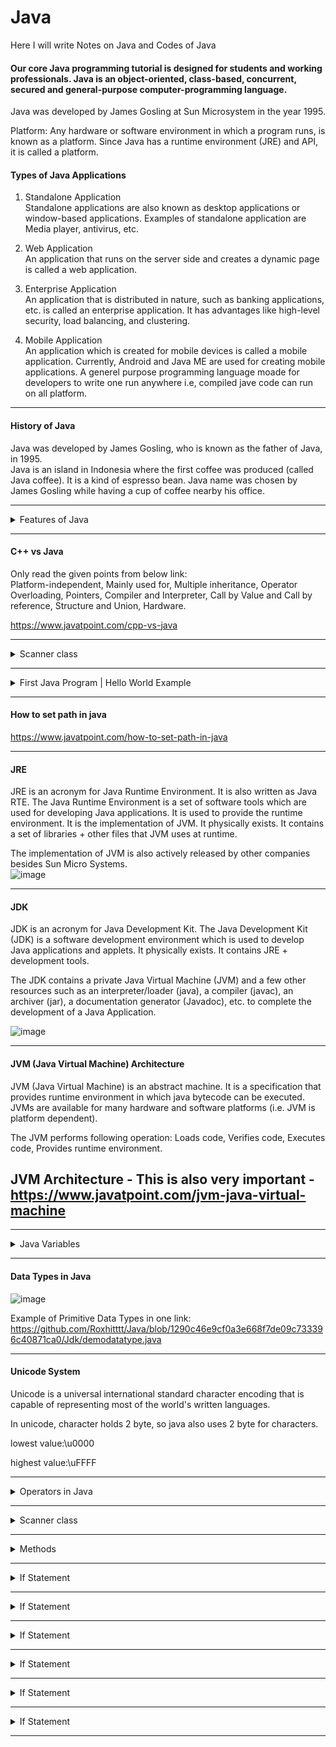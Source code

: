 # Java
Here I will write Notes on Java and Codes of Java

#### Our core Java programming tutorial is designed for students and working professionals. Java is an object-oriented, class-based, concurrent, secured and general-purpose computer-programming language.
Java was developed by James Gosling at Sun Microsystem in the year 1995.

Platform: Any hardware or software environment in which a program runs, is known as a platform. Since Java has a runtime environment (JRE) and API, it is called a platform.

#### Types of Java Applications

1) Standalone Application  
Standalone applications are also known as desktop applications or window-based applications. Examples of standalone application are Media player, antivirus, etc.

2) Web Application  
An application that runs on the server side and creates a dynamic page is called a web application.

3) Enterprise Application  
An application that is distributed in nature, such as banking applications, etc. is called an enterprise application. It has advantages like high-level security, load balancing, and clustering.

4) Mobile Application  
An application which is created for mobile devices is called a mobile application. Currently, Android and Java ME are used for creating mobile applications.
A generel purpose programming language moade for developers to write one run anywhere i.e, compiled jave code can run on all platform.
__________________________________________________________________________________

#### History of Java
 Java was developed by James Gosling, who is known as the father of Java, in 1995.  
 Java is an island in Indonesia where the first coffee was produced (called Java coffee). It is a kind of espresso bean. Java name was chosen by James Gosling while having a cup of coffee nearby his office.

__________________________________________________________________________________

<details><summary>Features of Java</summary>  
<p>
 #### Features of Java  
A list of the most important features of the Java language is given below.  
1.Simple - Java syntax is based on C++. Java has removed explicit pointers, operator overloading, etc.

2.Object-Oriented - Java is an object-oriented programming language. Everything in Java is an object. Object-oriented means we organize our software as a combination of different types of objects that incorporate both data and behavior.  
Object-oriented programming (OOPs) is a methodology that simplifies software development and maintenance by providing some rules.  
Basic concepts of OOPs are:  

1.Object - An entity that has state and behavior is known as an object e.g., chair, bike, marker, pen, table, car, etc. It can be physical or logical (tangible and intangible). An object has three characteristics:  
State: Represents the data (value) of an object.  
Behavior - Represents the behavior of an object such as diposits,withdraw, etc.  
Identity - It is used internally by the JVM to identify each object uniquely.  
For Example, Pen is an object. Its name is Reynolds; color is white, known as its state. It is used to write, so writing is its behavior.  
An object is an instance of a class. A class is a template or blueprint from which objects are created. So, an object is the instance(result) of a class.

2.Class - A class is a group of objects which have common properties. It is a template or blueprint from which objects are created. It is a logical entity. It can't be physical. A class in Java can contain: Fields, Methods, Constructors, Blocks, Nested class and interface.

3.Inheritance - Inheritance in Java is a mechanism in which one object acquires all the properties and behaviors of a parent object. It is an important part of OOPs (Object Oriented programming system).  
The idea behind inheritance in Java is that you can create new classes that are built upon existing classes. When you inherit from an existing class, you can reuse methods and fields of the parent class.  
The extends keyword indicates that you are making a new class that derives from an existing class. The meaning of "extends" is to increase the functionality.  
In the terminology of Java, a class which is inherited is called a parent or superclass, and the new class is called child or subclass.  
Example of Inheritance:-  
![image](https://user-images.githubusercontent.com/62470301/216395966-bba3935f-6a8d-4225-b5a0-5e20652cbddb.png)  
Types of inheritance in java  
![image](https://user-images.githubusercontent.com/62470301/216396288-38b08720-9e69-4bca-b1f8-5fc67e3c8c32.png)
![image](https://user-images.githubusercontent.com/62470301/216396460-e7496ba7-4324-4b4a-b521-acf5fffb095c.png)

4.Polymorphism - Polymorphism in Java is a concept by which we can perform a single action in different ways. Polymorphism is derived from 2 Greek words: poly and morphs. The word "poly" means many and "morphs" means forms. So polymorphism means many forms.  
There are two types of polymorphism in Java: compile-time polymorphism and runtime polymorphism. We can perform polymorphism in java by method overloading and method overriding.  
If you overload a static method in Java, it is the example of compile time polymorphism. Here, we will focus on runtime polymorphism in java.  
Runtime Polymorphism in Java  
Runtime polymorphism or Dynamic Method Dispatch is a process in which a call to an overridden method is resolved at runtime rather than compile-time.

5.Abstraction - Abstraction is a process of hiding the implementation details and showing only functionality to the user.  
Another way, it shows only essential things to the user and hides the internal details, for example, sending SMS where you type the text and send the message. You don't know the internal processing about the message delivery.  
Abstraction lets you focus on what the object does instead of how it does it.  
A class which is declared as abstract is known as an abstract class. It can have abstract and non-abstract methods. It needs to be extended and its method implemented. It cannot be instantiated.

6.Encapsulation - Encapsulation in Java is a process of wrapping code and data together into a single unit, for example, a capsule which is mixed of several medicines.
![image](https://user-images.githubusercontent.com/62470301/216398306-7d9772ad-5754-43d8-9634-a56375d95f57.png)  

We can create a fully encapsulated class in Java by making all the data members of the class private. Now we can use setter and getter methods to set and get the data in it.  
By providing only a setter or getter method, you can make the class read-only or write-only. In other words, you can skip the getter or setter methods.  
It provides you the control over the data.  
It is a way to achieve data hiding in Java because other class will not be able to access the data through the private data members.  

3.Portable - Java is portable because it facilitates you to carry the Java bytecode to any platform. It doesn't require any implementation.

4.Platform independent - Java is a write once, run anywhere language.  
There are two types of platforms software-based and hardware-based. Java provides a software-based platform.  
1.Runtime Environment  
2.API(Application Programming Interface)

5.Secured - Java is best known for its security. With Java, we can develop virus-free systems. Java is secured because:  
No explicit pointer  
Java Programs run inside a virtual machine sandbox  
Classloader  
Bytecode Verifier  
Security Manager

6.Robust  
7.Architecture neutral  
8.Interpreted  
9.High Performance  
10.Multithreaded  
11.Distributed  
12.Dynamic
 
</p>
</details>

__________________________________________________________________________________

#### C++ vs Java

Only read the given points from below link:  
Platform-independent, Mainly used for, Multiple inheritance, Operator Overloading, Pointers, Compiler and Interpreter, Call by Value and Call by reference, Structure and Union, Hardware.

https://www.javatpoint.com/cpp-vs-java
__________________________________________________________________________________

<details><summary>Scanner class</summary>  
<p>
 
</p>
</details>

__________________________________________________________________________________

<details><summary>First Java Program | Hello World Example</summary>  
<p>
 #### First Java Program | Hello World Example

Set path of the jdk/bin directory.  
```
class Simple{  
    public static void main(String args[]){  
     System.out.println("Hello Java");  
    }  
}  
```

Save the above file as Simple.java.

To compile:  
javac Simple.java  
To execute:  
java Simple

![image](https://user-images.githubusercontent.com/62470301/216401277-8efeb543-30b0-409a-81c0-334b46843fb3.png)

What happens at runtime?

![image](https://user-images.githubusercontent.com/62470301/216402472-3ce695d7-4721-4cae-9d76-b47965ff700c.png)

Classloader: It is the subsystem of JVM that is used to load class files.  
Bytecode Verifier: Checks the code fragments for illegal code that can violate access rights to objects.  
Interpreter: Read bytecode stream then execute the instructions.

- Parameters used in First Java Program

class keyword is used to declare a class in Java.  
public keyword is an access modifier that represents visibility. It means it is visible to all.  
static is a keyword. If we declare any method as static, it is known as the static method. The core advantage of the static method is that there is no need to create an object to invoke the static method. The main() method is executed by the JVM, so it doesn't require creating an object to invoke the main() method. So, it saves memory.  
void is the return type of the method. It means it doesn't return any value.  
main represents the starting point of the program.  
String[] args or String args[] is used for command line argument.  
System.out.println() is used to print statement. Here, System is a class, out is an object of the PrintStream class, println() is a method of the PrintStream class.  

Example: First basic program of Java.
https://github.com/Roxhitttt/Java/blob/5c9b8d217fe2b61aa8e35400577cd862e1d3f3a4/Jdk/firstjava.java
 
</p>
</details>

__________________________________________________________________________________

#### How to set path in java

https://www.javatpoint.com/how-to-set-path-in-java

__________________________________________________________________________________

#### JRE

JRE is an acronym for Java Runtime Environment. It is also written as Java RTE. The Java Runtime Environment is a set of software tools which are used for developing Java applications. It is used to provide the runtime environment. It is the implementation of JVM. It physically exists. It contains a set of libraries + other files that JVM uses at runtime.

The implementation of JVM is also actively released by other companies besides Sun Micro Systems.  
![image](https://user-images.githubusercontent.com/62470301/216404844-c6be38de-bbe2-4e00-a434-a6fe5ee718c0.png)


__________________________________________________________________________________

#### JDK

JDK is an acronym for Java Development Kit. The Java Development Kit (JDK) is a software development environment which is used to develop Java applications and applets. It physically exists. It contains JRE + development tools.  

The JDK contains a private Java Virtual Machine (JVM) and a few other resources such as an interpreter/loader (java), a compiler (javac), an archiver (jar), a documentation generator (Javadoc), etc. to complete the development of a Java Application.

![image](https://user-images.githubusercontent.com/62470301/216405502-62a7428a-0e3a-4b85-ab54-073c99e5c7b5.png)

__________________________________________________________________________________

#### JVM (Java Virtual Machine) Architecture 

JVM (Java Virtual Machine) is an abstract machine. It is a specification that provides runtime environment in which java bytecode can be executed.  
JVMs are available for many hardware and software platforms (i.e. JVM is platform dependent).

The JVM performs following operation: Loads code, Verifies code, Executes code, Provides runtime environment.

## JVM Architecture - This is also very important - https://www.javatpoint.com/jvm-java-virtual-machine

__________________________________________________________________________________

<details><summary>Java Variables</summary>  
<p>
 #### Java Variables

![image](https://user-images.githubusercontent.com/62470301/216408305-068b8d8c-87b2-420e-b5dc-a7fc276bb7c9.png)

Types of Variables:

here are three types of variables in Java: 

1) Local Variable:  
A variable declared inside the body of the method is called local variable. You can use this variable only within that method and the other methods in the class aren't even aware that the variable exists. A local variable cannot be defined with "static" keyword.

2) Instance Variable:
A variable declared inside the class but outside the body of the method, is called an instance variable. It is not declared as static.

3) Static variable:
A variable that is declared as static is called a static variable. It cannot be local. You can create a single copy of the static variable and share it among all the instances of the class. Memory allocation for static variables happens only once when the class is loaded in the memory.

Example: 
https://github.com/Roxhitttt/Java/blob/554b334d1f97be4aabcc1cdedc5f2c13de2edae2/Jdk/Types_of_Variables.jav
</p>
</details>

__________________________________________________________________________________

#### Data Types in Java

![image](https://user-images.githubusercontent.com/62470301/216961775-934c23c2-2188-4c36-a6bc-c9343e762bda.png)

Example of Primitive Data Types in one link:
https://github.com/Roxhitttt/Java/blob/1290c46e9cf0a3e668f7de09c733396c40871ca0/Jdk/demodatatype.java

__________________________________________________________________________________

#### Unicode System

Unicode is a universal international standard character encoding that is capable of representing most of the world's written languages.

In unicode, character holds 2 byte, so java also uses 2 byte for characters.

lowest value:\u0000

highest value:\uFFFF
__________________________________________________________________________________

<details><summary>Operators in Java</summary>  
<p>
 #### Operators in Java 

There are many types of operators in Java which are given below:

1. Unary Operator - The Java unary operators require only one operand  
  incrementing/decrementing a value by one  
  negating an expression  
  inverting the value of a boolean
  
  postfix - expr++ expr--  
  prefix - ++expr --expr +expr -expr ~ !
  
  Example :  
  https://github.com/Roxhitttt/Java/blob/e7999a8b5af85a81df67c12b53b72e10e2cb5549/Jdk/unaryoperator.java
  
  
  
2. Arithmetic Operator -  

 Example :  
 https://github.com/Roxhitttt/Java/blob/e8cbbb77cf304ea6d30f59cb4cc275eae0308678/Jdk/Arithmatics_operators.java
 
- Shift Operator - 
- Relational Operator - 
- Bitwise Operator - 
- Logical Operator - 
- Ternary Operator  - 
- Assignment Operator - 
</p>
</details>

__________________________________________________________________________________

<details><summary>Scanner class</summary>  
<p>

 #### Scanner class 

Scanner class is used for taking input from user, To use the Scanner class, create an object of the class and use any of the available methods found in the Scanner class documentation. There are various method provide by scanner class given below: 

the nextLine() method, which is used to read Strings  
nextBoolean()	Reads a boolean value from the user  
nextByte()	Reads a byte value from the user  
nextDouble()	Reads a double value from the user  
nextFloat()	Reads a float value from the user  
nextInt()	Reads a int value from the user  
nextLine()	Reads a String value from the user  
nextLong()	Reads a long value from the user  
nextShort()	Reads a short value from the user

Example of Scanner Class to take inputs from the user: 
https://github.com/Roxhitttt/Java/blob/6a27e407fb9e7b1a2c839b95a8d529aae79a754a/Jdk/logical_operator.java

Example 1 - Task 1 :
https://github.com/Roxhitttt/Java/blob/d851030aecc2a7744a8f5eecfcad13909cdacd39/Jdk/task1.java
 
</p>
</details>

__________________________________________________________________________________

<details><summary>Methods</summary>  
<p>

#### Methods

There are 4 types of Methods

Methods are also called as Functions

1. Method without argument without return value: 
https://github.com/Roxhitttt/Java/blob/ac57dd26e574a6e153f9a5fb8a10db375577688e/Jdk/Functions/Function1.java

2. Method with argument but without return value:
https://github.com/Roxhitttt/Java/blob/ac57dd26e574a6e153f9a5fb8a10db375577688e/Jdk/Functions/Function2a.java
https://github.com/Roxhitttt/Java/blob/ac57dd26e574a6e153f9a5fb8a10db375577688e/Jdk/Functions/Function2b.java

3. Method with argument with return value:
https://github.com/Roxhitttt/Java/blob/ac57dd26e574a6e153f9a5fb8a10db375577688e/Jdk/Functions/Function4.java

4. Method without argument with return value:
 https://github.com/Roxhitttt/Java/blob/df69d28b5294958ce32308e31477d08cf204108b/Jdk/Functions/Function5.java

</p>
</details>

__________________________________________________________________________________

<details><summary>If Statement</summary>  
<p>

#### If Statement 

If Example : 
https://github.com/Roxhitttt/Java/blob/06a28125106494ff3fe8a3d45f1ed20ec482a440/Jdk/Operators/demoif.java

Practicle no 1: Given num is even or odd  
https://github.com/Roxhitttt/Java/blob/f9211539fd873253cb279446086e0a65c7633078/Jdk/Operators/if1.java

Practiicle no 2: check wether given num is positive no or negative no.  
https://github.com/Roxhitttt/Java/blob/f9211539fd873253cb279446086e0a65c7633078/Jdk/Operators/if2.java

Practicle no 3: Check given character is consonent or vowel.  
https://github.com/Roxhitttt/Java/blob/f9211539fd873253cb279446086e0a65c7633078/Jdk/Operators/if3.java


</p>
</details>

__________________________________________________________________________________

<details><summary>If Statement</summary>  
<p>

#### If Statement 


</p>
</details>

__________________________________________________________________________________

<details><summary>If Statement</summary>  
<p>

#### If Statement 


</p>
</details>

__________________________________________________________________________________

<details><summary>If Statement</summary>  
<p>

#### If Statement 


</p>
</details>

__________________________________________________________________________________

<details><summary>If Statement</summary>  
<p>

#### If Statement 


</p>
</details>

__________________________________________________________________________________

<details><summary>If Statement</summary>  
<p>

#### If Statement 


</p>
</details>

__________________________________________________________________________________

